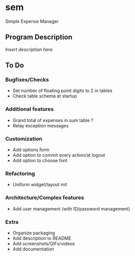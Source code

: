 # sem
Simple Expense Manager



## Program Description

*Insert description here*



## To Do

### Bugfixes/Checks
+ Set number of floating point digits to 2 in tables
+ Check table schema at startup

### Additional features
+ Grand total of expenses in sum table ?
+ Relay exception messages

### Customization
+ Add options form
+ Add option to commit every action/at logout
+ Add option to choose font

### Refactoring
+ Uniform widget/layout init

### Architecture/Complex features
+ Add user management (with ID/password management)

### Extra
+ Organize packaging
+ Add description to README
+ Add screenshots/GIFs/videos
+ Add documentation
